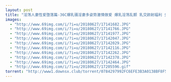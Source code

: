 ```yaml
---
layout: post
title: "淫荡人妻性爱堕落篇-36C爆乳骚淫妻多姿势激情做爱 爆乳淫荡乱颤 乳交颜射福利 全程淫语对白 第三人称视角"
images:
  - "http://www.69img.com/i/?i=u/20180627/17141682.JPG"
  - "http://www.69img.com/i/?i=u/20180627/17141766.JPG"
  - "http://www.69img.com/i/?i=u/20180627/17141977.JPG"
  - "http://www.69img.com/i/?i=u/20180627/17142047.JPG"
  - "http://www.69img.com/i/?i=u/20180627/17142029.JPG"
  - "http://www.69img.com/i/?i=u/20180627/17142116.JPG"
  - "http://www.69img.com/i/?i=u/20180627/17142262.JPG"
  - "http://www.69img.com/i/?i=u/20180627/17142378.JPG"
  - "http://www.69img.com/i/?i=u/20180627/17142464.JPG"
  - "http://www.69img.com/i/?i=u/20180627/17205596.gif"
torrent: "http://www1.downsx.club/torrent/0784297992FC6EFE3B3A0138BF8F572D04840EAF"
---
```

